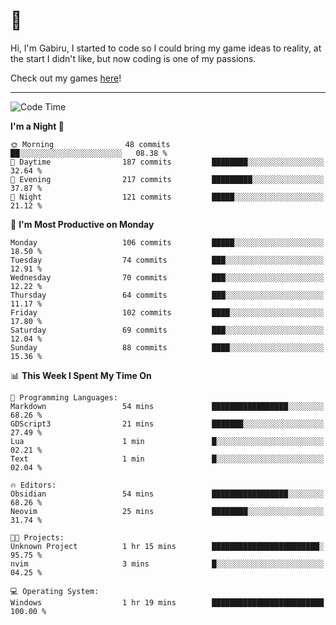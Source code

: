 # 🐀

Hi, I'm Gabiru, I started to code so I could bring my game ideas to reality, at the start I didn't like, but now coding is one of my passions.

Check out my games [here](https://gabiru.art/projetos/)!

---

<!--START_SECTION:waka-->
![Code Time](http://img.shields.io/badge/Code%20Time-312%20hrs%2025%20mins-blue)

**I'm a Night 🦉** 

```text
🌞 Morning                48 commits          ██░░░░░░░░░░░░░░░░░░░░░░░   08.38 % 
🌆 Daytime                187 commits         ████████░░░░░░░░░░░░░░░░░   32.64 % 
🌃 Evening                217 commits         █████████░░░░░░░░░░░░░░░░   37.87 % 
🌙 Night                  121 commits         █████░░░░░░░░░░░░░░░░░░░░   21.12 % 
```
📅 **I'm Most Productive on Monday** 

```text
Monday                   106 commits         █████░░░░░░░░░░░░░░░░░░░░   18.50 % 
Tuesday                  74 commits          ███░░░░░░░░░░░░░░░░░░░░░░   12.91 % 
Wednesday                70 commits          ███░░░░░░░░░░░░░░░░░░░░░░   12.22 % 
Thursday                 64 commits          ███░░░░░░░░░░░░░░░░░░░░░░   11.17 % 
Friday                   102 commits         ████░░░░░░░░░░░░░░░░░░░░░   17.80 % 
Saturday                 69 commits          ███░░░░░░░░░░░░░░░░░░░░░░   12.04 % 
Sunday                   88 commits          ████░░░░░░░░░░░░░░░░░░░░░   15.36 % 
```


📊 **This Week I Spent My Time On** 

```text
💬 Programming Languages: 
Markdown                 54 mins             █████████████████░░░░░░░░   68.26 % 
GDScript3                21 mins             ███████░░░░░░░░░░░░░░░░░░   27.49 % 
Lua                      1 min               █░░░░░░░░░░░░░░░░░░░░░░░░   02.21 % 
Text                     1 min               █░░░░░░░░░░░░░░░░░░░░░░░░   02.04 % 

🔥 Editors: 
Obsidian                 54 mins             █████████████████░░░░░░░░   68.26 % 
Neovim                   25 mins             ████████░░░░░░░░░░░░░░░░░   31.74 % 

🐱‍💻 Projects: 
Unknown Project          1 hr 15 mins        ████████████████████████░   95.75 % 
nvim                     3 mins              █░░░░░░░░░░░░░░░░░░░░░░░░   04.25 % 

💻 Operating System: 
Windows                  1 hr 19 mins        █████████████████████████   100.00 % 
```


<!--END_SECTION:waka-->
